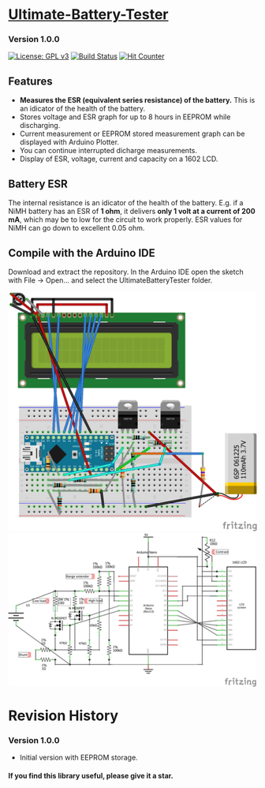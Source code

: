 # [Ultimate-Battery-Tester](https://github.com/ArminJo/Ultimate-Battery-Tester)
### Version 1.0.0
[![License: GPL v3](https://img.shields.io/badge/License-GPLv3-blue.svg)](https://www.gnu.org/licenses/gpl-3.0)
[![Build Status](https://github.com/ArminJo/Ultimate-Battery-Tester/workflows/TestCompile/badge.svg)](https://github.com/ArminJo/Ultimate-Battery-Tester/actions)
[![Hit Counter](https://hitcounter.pythonanywhere.com/count/tag.svg?url=https%3A%2F%2Fgithub.com%2FArminJo%2FUltimate-Battery-Tester)](https://github.com/brentvollebregt/hit-counter)

## Features
- **Measures the ESR (equivalent series resistance) of the battery.** This is an idicator of the health of the battery.
- Stores voltage and ESR graph for up to 8 hours in EEPROM while discharging.
- Current measurement or EEPROM stored measurement graph can be displayed with Arduino Plotter.
- You can continue interrupted dicharge measurements.
- Display of ESR, voltage, current and capacity on a 1602 LCD.

## Battery ESR
The internal resistance is an idicator of the health of the battery. E.g. if a NiMH battery has an ESR of **1 ohm**, it delivers **only 1 volt at a current of 200 mA**, which may be to low for the circuit to work properly.
ESR values for NiMH can go down to excellent 0.05 ohm.

## Compile with the Arduino IDE
Download and extract the repository. In the Arduino IDE open the sketch with File -> Open... and select the UltimateBatteryTester folder. 

![Fritzing board](extras/UltimateBatteryTester_Steckplatine.png)
![Fritzing schematics](extras/UltimateBatteryTester_Schaltplan.png)

# Revision History
### Version 1.0.0
- Initial version with EEPROM storage.

#### If you find this library useful, please give it a star.
